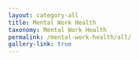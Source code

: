 ```yaml
---
layout: category-all
title: Mental Work Health
taxonomy: Mental Work Health
permalink: /mental-work-health/all/
gallery-link: true
---
```

